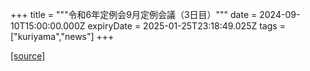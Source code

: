 +++
title = """令和6年定例会9月定例会議（3日目）"""
date = 2024-09-10T15:00:00.000Z
expiryDate = 2025-01-25T23:18:49.025Z
tags = ["kuriyama","news"]
+++


[[source]](https://www.town.kuriyama.hokkaido.jp/site/gikai/28820.html)
